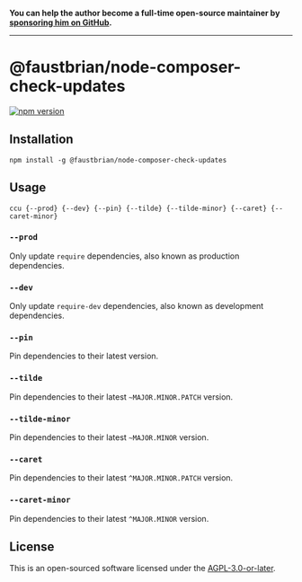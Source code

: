 **You can help the author become a full-time open-source maintainer by [sponsoring him on GitHub](https://github.com/sponsors/faustbrian).**

---

# @faustbrian/node-composer-check-updates

[![npm version](https://badgen.net/npm/v/@faustbrian/node-composer-check-updates)](https://npm.im/@faustbrian/node-composer-check-updates)

## Installation

```
npm install -g @faustbrian/node-composer-check-updates
```

## Usage

`ccu {--prod} {--dev} {--pin} {--tilde} {--tilde-minor} {--caret} {--caret-minor}`

### `--prod`

Only update `require` dependencies, also known as production dependencies.

### `--dev`

Only update `require-dev` dependencies, also known as development dependencies.

### `--pin`

Pin dependencies to their latest version.

### `--tilde`

Pin dependencies to their latest `~MAJOR.MINOR.PATCH` version.

### `--tilde-minor`

Pin dependencies to their latest `~MAJOR.MINOR` version.

### `--caret`

Pin dependencies to their latest `^MAJOR.MINOR.PATCH` version.

### `--caret-minor`

Pin dependencies to their latest `^MAJOR.MINOR` version.

## License

This is an open-sourced software licensed under the [AGPL-3.0-or-later](LICENSE).
